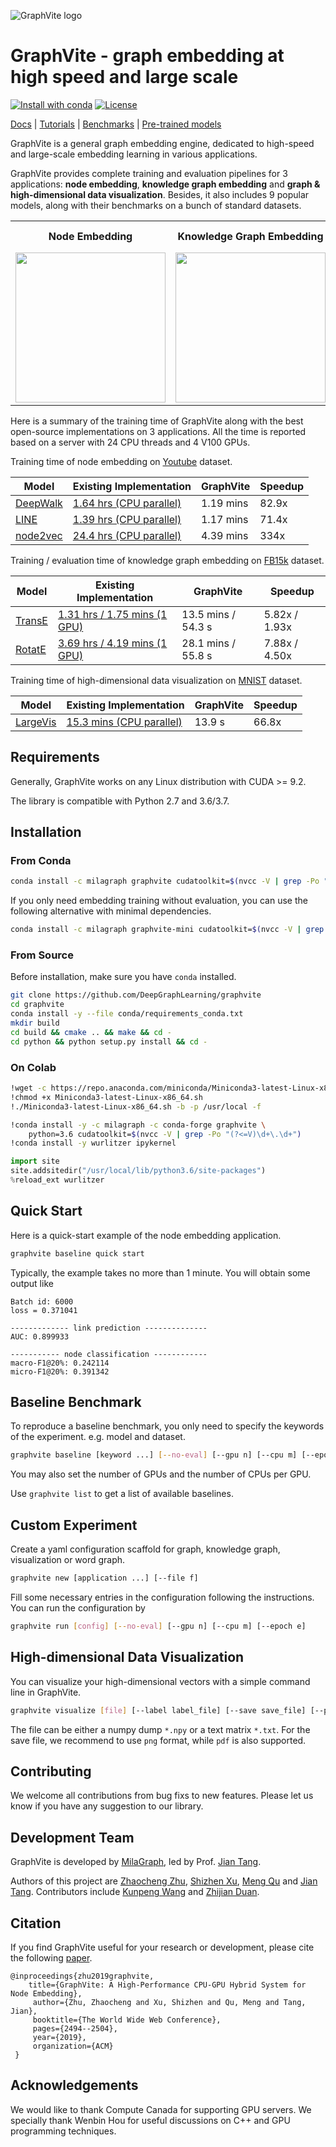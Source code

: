 ![GraphVite logo](asset/logo/logo.png)

GraphVite - graph embedding at high speed and large scale
=========================================================

[![Install with conda](https://anaconda.org/milagraph/graphvite/badges/installer/conda.svg)][conda]
[![License](https://anaconda.org/milagraph/graphvite/badges/license.svg)][license]

[conda]: https://anaconda.org/milagraph/graphvite
[license]: LICENSE

[Docs] | [Tutorials] | [Benchmarks] | [Pre-trained models]

[Docs]: https://graphvite.io/docs/latest/api/application
[Tutorials]: https://graphvite.io/tutorials
[Benchmarks]: https://graphvite.io/docs/latest/benchmark
[Pre-trained Models]: https://graphvite.io/docs/latest/pretrained_model

GraphVite is a general graph embedding engine, dedicated to high-speed and
large-scale embedding learning in various applications.

GraphVite provides complete training and evaluation pipelines for 3 applications:
**node embedding**, **knowledge graph embedding** and
**graph & high-dimensional data visualization**. Besides, it also includes 9 popular
models, along with their benchmarks on a bunch of standard datasets.

<table align="center" style="text-align:center">
    <tr>
        <th>Node Embedding</th>
        <th>Knowledge Graph Embedding</th>
        <th>Graph & High-dimensional Data Visualization</th>
    </tr>
    <tr>
        <td><img src="asset/graph.png" height="240" /></td>
        <td><img src="asset/knowledge_graph.png" height="240" /></td>
        <td><img src="asset/visualization.png" height="240" /></td>
    </tr>
</table>

Here is a summary of the training time of GraphVite along with the best open-source
implementations on 3 applications. All the time is reported based on a server with
24 CPU threads and 4 V100 GPUs.

Training time of node embedding on [Youtube] dataset.

| Model      | Existing Implementation       | GraphVite | Speedup |
|------------|-------------------------------|-----------|---------|
| [DeepWalk] | [1.64 hrs (CPU parallel)][1]  | 1.19 mins | 82.9x   |
| [LINE]     | [1.39 hrs (CPU parallel)][2]  | 1.17 mins | 71.4x   |
| [node2vec] | [24.4 hrs (CPU parallel)][3]  | 4.39 mins | 334x    |

[Youtube]: http://conferences.sigcomm.org/imc/2007/papers/imc170.pdf
[DeepWalk]: https://arxiv.org/pdf/1403.6652.pdf
[LINE]: https://arxiv.org/pdf/1503.03578.pdf
[node2vec]: https://www.kdd.org/kdd2016/papers/files/rfp0218-groverA.pdf
[1]: https://github.com/phanein/deepwalk
[2]: https://github.com/tangjianpku/LINE
[3]: https://github.com/aditya-grover/node2vec

Training / evaluation time of knowledge graph embedding on [FB15k] dataset.

| Model           | Existing Implementation           | GraphVite          | Speedup       |
|-----------------|-----------------------------------|--------------------|---------------|
| [TransE]        | [1.31 hrs / 1.75 mins (1 GPU)][3] | 13.5 mins / 54.3 s | 5.82x / 1.93x |
| [RotatE]        | [3.69 hrs / 4.19 mins (1 GPU)][4] | 28.1 mins / 55.8 s | 7.88x / 4.50x |

[FB15k]: http://papers.nips.cc/paper/5071-translating-embeddings-for-modeling-multi-relational-data.pdf
[TransE]: http://papers.nips.cc/paper/5071-translating-embeddings-for-modeling-multi-relational-data.pdf
[RotatE]: https://arxiv.org/pdf/1902.10197.pdf
[3]: https://github.com/DeepGraphLearning/KnowledgeGraphEmbedding
[4]: https://github.com/DeepGraphLearning/KnowledgeGraphEmbedding

Training time of high-dimensional data visualization on [MNIST] dataset.

| Model        | Existing Implementation       | GraphVite | Speedup |
|--------------|-------------------------------|-----------|---------|
| [LargeVis]   | [15.3 mins (CPU parallel)][5] | 13.9 s    | 66.8x   |

[MNIST]: http://yann.lecun.com/exdb/publis/pdf/lecun-01a.pdf
[LargeVis]: https://arxiv.org/pdf/1602.00370.pdf
[5]: https://github.com/lferry007/LargeVis

Requirements
------------

Generally, GraphVite works on any Linux distribution with CUDA >= 9.2.

The library is compatible with Python 2.7 and 3.6/3.7.

Installation
------------

### From Conda ###

```bash
conda install -c milagraph graphvite cudatoolkit=$(nvcc -V | grep -Po "(?<=V)\d+.\d+")
```

If you only need embedding training without evaluation, you can use the following
alternative with minimal dependencies.

```bash
conda install -c milagraph graphvite-mini cudatoolkit=$(nvcc -V | grep -Po "(?<=V)\d+.\d+")
```

### From Source ###

Before installation, make sure you have `conda` installed.

```bash
git clone https://github.com/DeepGraphLearning/graphvite
cd graphvite
conda install -y --file conda/requirements_conda.txt
mkdir build
cd build && cmake .. && make && cd -
cd python && python setup.py install && cd -
```

### On Colab ###

```bash
!wget -c https://repo.anaconda.com/miniconda/Miniconda3-latest-Linux-x86_64.sh
!chmod +x Miniconda3-latest-Linux-x86_64.sh
!./Miniconda3-latest-Linux-x86_64.sh -b -p /usr/local -f

!conda install -y -c milagraph -c conda-forge graphvite \
    python=3.6 cudatoolkit=$(nvcc -V | grep -Po "(?<=V)\d+\.\d+")
!conda install -y wurlitzer ipykernel
```

```python
import site
site.addsitedir("/usr/local/lib/python3.6/site-packages")
%reload_ext wurlitzer
```

Quick Start
-----------

Here is a quick-start example of the node embedding application.

```bash
graphvite baseline quick start
```

Typically, the example takes no more than 1 minute. You will obtain some output like

```
Batch id: 6000
loss = 0.371041

------------- link prediction --------------
AUC: 0.899933

----------- node classification ------------
macro-F1@20%: 0.242114
micro-F1@20%: 0.391342
```

Baseline Benchmark
------------------

To reproduce a baseline benchmark, you only need to specify the keywords of the
experiment. e.g. model and dataset.

```bash
graphvite baseline [keyword ...] [--no-eval] [--gpu n] [--cpu m] [--epoch e]
```

You may also set the number of GPUs and the number of CPUs per GPU.

Use ``graphvite list`` to get a list of available baselines.

Custom Experiment
-----------------

Create a yaml configuration scaffold for graph, knowledge graph, visualization or
word graph.

```bash
graphvite new [application ...] [--file f]
```

Fill some necessary entries in the configuration following the instructions. You
can run the configuration by

```bash
graphvite run [config] [--no-eval] [--gpu n] [--cpu m] [--epoch e]
```

High-dimensional Data Visualization
-----------------------------------

You can visualize your high-dimensional vectors with a simple command line in
GraphVite.

```bash
graphvite visualize [file] [--label label_file] [--save save_file] [--perplexity n] [--3d]
```

The file can be either a numpy dump `*.npy` or a text matrix `*.txt`. For the save
file, we recommend to use `png` format, while `pdf` is also supported.

Contributing
------------

We welcome all contributions from bug fixs to new features. Please let us know if you
have any suggestion to our library.

Development Team
----------------

GraphVite is developed by [MilaGraph], led by Prof. [Jian Tang].

Authors of this project are [Zhaocheng Zhu], [Shizhen Xu], [Meng Qu] and [Jian Tang].
Contributors include [Kunpeng Wang] and [Zhijian Duan].

[MilaGraph]: https://github.com/DeepGraphLearning
[Zhaocheng Zhu]: https://kiddozhu.github.io
[Shizhen Xu]: https://github.com/xsz
[Meng Qu]: https://mnqu.github.io
[Jian Tang]: https://jian-tang.com
[Kunpeng Wang]: https://github.com/Kwinpeng
[Zhijian Duan]: https://github.com/zjduan

Citation
--------

If you find GraphVite useful for your research or development, please cite the
following [paper].

[paper]: https://arxiv.org/pdf/1903.00757.pdf

```
@inproceedings{zhu2019graphvite,
    title={GraphVite: A High-Performance CPU-GPU Hybrid System for Node Embedding},
     author={Zhu, Zhaocheng and Xu, Shizhen and Qu, Meng and Tang, Jian},
     booktitle={The World Wide Web Conference},
     pages={2494--2504},
     year={2019},
     organization={ACM}
 }
```

Acknowledgements
----------------

We would like to thank Compute Canada for supporting GPU servers. We specially thank
Wenbin Hou for useful discussions on C++ and GPU programming techniques.